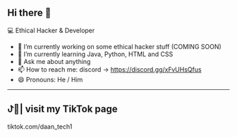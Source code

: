## Hi there 👋

💻 Ethical Hacker & Developer


- 🔭 I’m currently working on some ethical hacker stuff (COMING SOON)
- 🌱 I’m currently learning Java, Python, HTML and CSS
- 💬 Ask me about anything
- 📫 How to reach me: discord -> https://discord.gg/xFvUHsQfus
- 😄 Pronouns: He / Him

---

## ꚠ📱| visit my TikTok page
tiktok.com/daan_tech1


